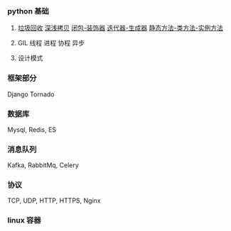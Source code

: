 ### python 基础
1. [垃圾回收](/docs/python_basis.md#垃圾回收)
   [深浅拷贝](/docs/python_basis.md#深浅拷贝)
   [闭包-装饰器](/docs/python_basis.md#闭包-装饰器)
   [迭代器-生成器](/docs/python_basis.md#迭代器-生成器)
   [静态方法-类方法-实例方法](/docs/python_basis.md#静态方法-类方法-实例方法)

2. GIL 线程 进程 协程 异步
3. 设计模式

### 框架部分
Django Tornado

### 数据库
Mysql, Redis, ES

### 消息队列
Kafka, RabbitMq, Celery

### 协议
TCP, UDP, HTTP, HTTPS, Nginx

### linux 容器